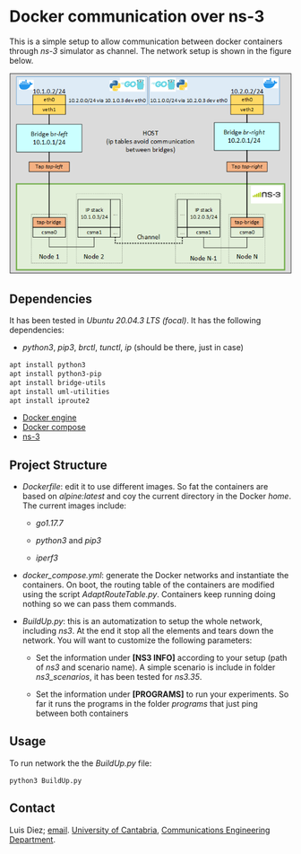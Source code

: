 # Docker communication over ns-3

This is a simple setup to allow communication between docker containers through _ns-3_ simulator as channel. The network setup is shown in the figure below.

![Network setup](./docs/network.png)

## Dependencies

It has been tested in _Ubuntu 20.04.3 LTS (focal)_. It has the following dependencies:

- _python3_, _pip3_, _brctl_, _tunctl_, _ip_ (should be there, just in case)

```
apt install python3
apt install python3-pip
apt install bridge-utils
apt install uml-utilities
apt install iproute2
```

- [Docker engine](https://docs.docker.com/engine/install/ubuntu/)
- [Docker compose](https://docs.docker.com/compose/install/)
- [ns-3](https://www.nsnam.org/wiki/Installation#Ubuntu.2FDebian.2FMint)

## Project Structure

- _Dockerfile_: edit it to use different images. So fat the containers are based on _alpine:latest_ and coy the current directory in the Docker _home_. The current images include:

  - _go1.17.7_

  - _python3_ and _pip3_

  - _iperf3_

- _docker_compose.yml_: generate the Docker networks and instantiate the containers. On boot, the routing table of the containers are modified using the script _AdaptRouteTable.py_. Containers keep running doing nothing so we can pass them commands.

- _BuildUp.py_: this is an automatization to setup the whole network, including _ns3_. At the end it stop all the elements and tears down the network. You will want to customize the following parameters:

  - Set the information under **[NS3 INFO]** according to your setup (path of _ns3_ and scenario name). A simple scenario is include in folder _ns3_scenarios_, it has been tested for _ns3.35_.

  - Set the information under **[PROGRAMS]** to run your experiments. So far it runs the programs in the folder _programs_ that just ping between both containers

## Usage

To run network the the _BuildUp.py_ file:

```shell
python3 BuildUp.py
```

## Contact

Luis Diez; [email](mailto:ldiez@tlmat.unican.es). [University of Cantabria](https://web.unican.es/), [Communications Engineering Department](https://www.tlmat.unican.es/).
